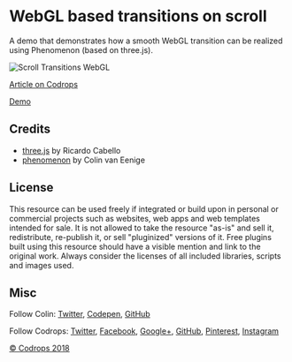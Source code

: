 # WebGL based transitions on scroll

A demo that demonstrates how a smooth WebGL transition can be realized using Phenomenon (based on three.js).

![Scroll Transitions WebGL]('')

[Article on Codrops]('')

[Demo]('')

## Credits

- [three.js](https://threejs.org/) by Ricardo Cabello
- [phenomenon](https://github.com/vaneenige/THREE.Phenomenon) by Colin van Eenige

## License
This resource can be used freely if integrated or build upon in personal or commercial projects such as websites, web apps and web templates intended for sale. It is not allowed to take the resource "as-is" and sell it, redistribute, re-publish it, or sell "pluginized" versions of it. Free plugins built using this resource should have a visible mention and link to the original work. Always consider the licenses of all included libraries, scripts and images used.

## Misc
Follow Colin: [Twitter](https://twitter.com/cvaneenige), [Codepen](https://codepen.io/cvaneenige), [GitHub](https://github.com/vaneenige) 

Follow Codrops: [Twitter](http://www.twitter.com/codrops), [Facebook](http://www.facebook.com/codrops), [Google+](https://plus.google.com/101095823814290637419), [GitHub](https://github.com/codrops), [Pinterest](http://www.pinterest.com/codrops/), [Instagram](https://www.instagram.com/codropsss/)

[© Codrops 2018](http://www.codrops.com)
